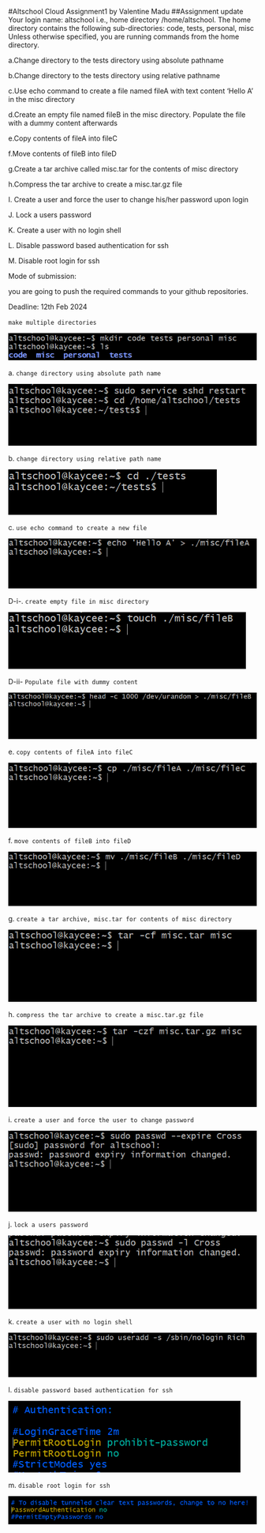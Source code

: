 #Altschool Cloud Assignment1 by Valentine Madu
##Assignment update
Your login name: altschool i.e., home directory /home/altschool. The home directory contains the following sub-directories: code, tests, personal, misc Unless otherwise specified, you are running commands from the home directory.

a.Change directory to the tests directory using absolute pathname

b.Change directory to the tests directory using relative pathname

c.Use echo command to create a file named fileA with text content ‘Hello A’ in the misc directory

d.Create an empty file named fileB in the misc directory. Populate the file with a dummy content afterwards

e.Copy contents of fileA into fileC

f.Move contents of fileB into fileD

g.Create a tar archive called misc.tar for the contents of misc directory

h.Compress the tar archive to create a misc.tar.gz file

I. Create a user and force the user to change his/her password upon login

J. Lock a users password

K. Create a user with no login shell

L. Disable password based authentication for ssh

M. Disable root login for ssh

Mode of submission:

you are going to push the required commands to your github repositories.

Deadline: 12th Feb 2024

`make multiple directories`

![mkdir](./mkdir-multiple-directories.PNG)

a. `change directory using absolute path name`

![absolute path name](./cd-absolute-pathname.PNG)

b. `change directory using relative path name`

![relative path name](./cd-relative-pathname.PNG)

c. `use echo command to create a new file`

![echo command](./echo-command-fileA.PNG)

D-i-. `create empty file in misc directory`

![touch command](./touch-create-empty-user.PNG)

D-ii- `Populate file with dummy content`

![urandom command](./populate-file-dummy-content.PNG)

e. `copy contents of fileA into fileC`

![cp command](./copy-fileA-fileC.PNG)

f. `move contents of fileB into fileD`

![mv command](./move-fileB-fileD.PNG)

g. `create a tar archive, misc.tar for contents of misc directory`

![tar command](./create-a-tar-file.PNG)

h. `compress the tar archive to create a misc.tar.gz file`

![gzip tar command](./compress-tar-file.PNG)

i. `create a user and force the user to change password`

![passwd --expire command](./force-user-password-change.PNG)

j. `lock a users password`

![passwd -l command](./lock-user-password.PNG)

k. `create a user with no login shell`

![no login shell](./user-with-nologin-shell.PNG)

l. `disable password based authentication for ssh`

![disable password for ssh](./disable-password-authentication-for-ssh.PNG)

m. `disable root login for ssh`

![disable root login for ssh](./disable-root-login-for-ssh.PNG)



